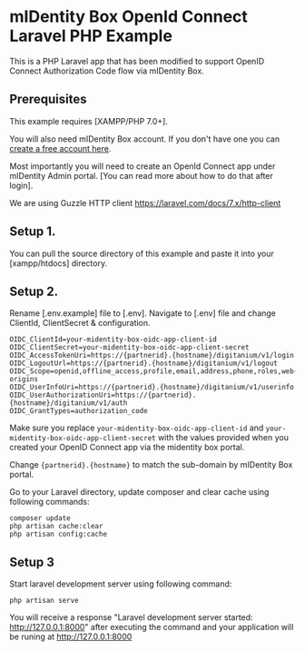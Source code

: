 # mIDentity Box OpenId Connect Laravel PHP Example
This is a PHP Laravel app that has been modified to support OpenID Connect Authorization Code flow via mIDentity Box.

## Prerequisites
This example requires [XAMPP/PHP 7.0+].

You will also need mIDentity Box account. If you don't have one you can [create a free account here](https://midentitybox.com/selfenrollment).

Most importantly you will need to create an OpenId Connect app under mIDentity Admin portal. [You can read more about how to do that after login].

We are using Guzzle HTTP client <a href="https://laravel.com/docs/7.x/http-client">https://laravel.com/docs/7.x/http-client</a>

## Setup 1.
You can pull the source directory of this example and paste it into your [xampp/htdocs] directory.

## Setup 2.
Rename [.env.example] file to [.env]. Navigate to [.env] file and change ClientId, ClientSecret &amp; configuration.

```
OIDC_ClientId=your-midentity-box-oidc-app-client-id
OIDC_ClientSecret=your-midentity-box-oidc-app-client-secret
OIDC_AccessTokenUri=https://{partnerid}.{hostname}/digitanium/v1/login
OIDC_LogoutUrl=https://{partnerid}.{hostname}/digitanium/v1/logout
OIDC_Scope=openid,offline_access,profile,email,address,phone,roles,web-origins
OIDC_UserInfoUri=https://{partnerid}.{hostname}/digitanium/v1/userinfo
OIDC_UserAuthorizationUri=https://{partnerid}.{hostname}/digitanium/v1/auth
OIDC_GrantTypes=authorization_code
```
Make sure you replace `your-midentity-box-oidc-app-client-id` and `your-midentity-box-oidc-app-client-secret` with the values provided when you created your OpenID Connect app via the midentity box portal.

Change `{partnerid}.{hostname}` to match the sub-domain by mIDentity Box portal.

Go to your Laravel directory, update composer and clear cache using following commands:
```
composer update
php artisan cache:clear
php artisan config:cache
```

## Setup 3
Start laravel development server using following command:
```
php artisan serve
```
You will receive a response "Laravel development server started: http://127.0.0.1:8000" after executing the command and your application will be runing at http://127.0.0.1:8000

